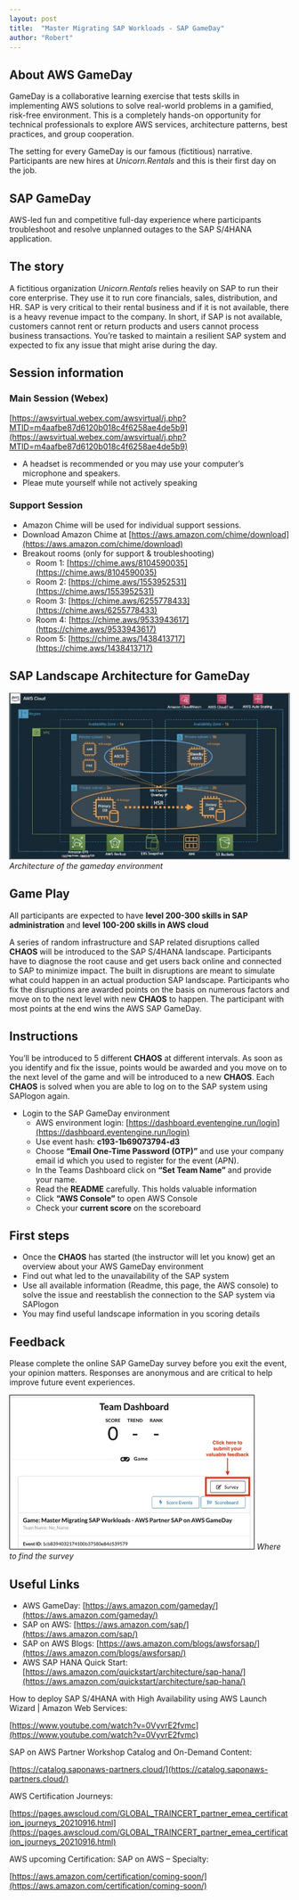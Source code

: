 ```yaml
---
layout: post
title:  "Master Migrating SAP Workloads - SAP GameDay"
author: "Robert"
---
```


## About AWS GameDay

GameDay is a collaborative learning exercise that tests skills in implementing AWS solutions to solve real-world problems in a gamified, risk-free environment. This is a completely hands-on opportunity for technical professionals to explore AWS services, architecture patterns, best practices, and group cooperation.

The setting for every GameDay is our famous (fictitious) narrative. Participants are new hires at *Unicorn.Rentals* and this is their first day on the job.

## SAP GameDay
AWS-led fun and competitive full-day experience where participants troubleshoot and resolve unplanned outages to the SAP S/4HANA application.
 
## The story 
A fictitious organization *Unicorn.Rentals* relies heavily on SAP to run their core enterprise. They use it to run core financials, sales, distribution, and HR. SAP is very critical to their rental business and if it is not available, there is a heavy revenue impact to the company. In short, if SAP is not available, customers cannot rent or return products and users cannot process business transactions. You’re tasked to maintain a resilient SAP system and expected to fix any issue that might arise during the day.

## Session information

### Main Session (Webex) 

[https://awsvirtual.webex.com/awsvirtual/j.php?MTID=m4aafbe87d6120b018c4f6258ae4de5b9](https://awsvirtual.webex.com/awsvirtual/j.php?MTID=m4aafbe87d6120b018c4f6258ae4de5b9)

* A headset is recommended or you may use your computer’s microphone and speakers.
* Pleae mute yourself while not actively speaking

### Support Session

* Amazon Chime will be used for individual support sessions. 
* Download Amazon Chime at [https://aws.amazon.com/chime/download](https://aws.amazon.com/chime/download)
* Breakout rooms (only for support & troubleshooting)
    * Room 1: [https://chime.aws/8104590035](https://chime.aws/8104590035)
    * Room 2: [https://chime.aws/1553952531](https://chime.aws/1553952531)
    * Room 3: [https://chime.aws/6255778433](https://chime.aws/6255778433)
    * Room 4: [https://chime.aws/9533943617](https://chime.aws/9533943617)
    * Room 5: [https://chime.aws/1438413717](https://chime.aws/1438413717)

## SAP Landscape Architecture for GameDay

![architecture of the gameday environment](../images/aws_gameday_architecture.jpg)
*Architecture of the gameday environment*

## Game Play
All participants are expected to have **level 200-300 skills in SAP administration** and **level 100-200 skills in AWS cloud**

A series of random infrastructure and SAP related disruptions called **CHAOS** will be introduced to the SAP S/4HANA landscape. Participants have to diagnose the root cause and get users back online and connected to SAP to minimize impact. The built in disruptions are meant to simulate what could happen in an actual production SAP landscape. Participants who fix the disruptions are awarded points on the basis on numerous factors and move on to the next level with new **CHAOS** to happen. The participant with most points at the end wins the AWS SAP GameDay.

## Instructions

You’ll be introduced to 5 different **CHAOS** at different intervals. As soon as you identify and fix the issue, points would be awarded and you move on to the next level of the game and will be introduced to a new **CHAOS**. Each **CHAOS** is solved when you are able to log on to the SAP system using SAPlogon again. 

* Login to the SAP GameDay environment
    * AWS environment login: [https://dashboard.eventengine.run/login](https://dashboard.eventengine.run/login)
    * Use event hash: **c193-1b69073794-d3**
    * Choose **“Email One-Time Password (OTP)”** and use your company email id which you used to register for the event (APN).
    * In the Teams Dashboard click on **“Set Team Name”** and provide your name.
    * Read the **README** carefully. This holds valuable information
    * Click **“AWS Console”** to open AWS Console
    * Check your **current score** on the scoreboard

## First steps

* Once the **CHAOS** has started (the instructor will let you know) get an overview about your AWS GameDay environment
* Find out what led to the unavailability of the SAP system
* Use all available information (Readme, this page, the AWS console) to solve the issue and reestablish the connection to the SAP system via SAPlogon
* You may find useful landscape information in you scoring details

## Feedback
Please complete the online SAP GameDay survey before you exit the event, your opinion matters. Responses are anonymous and are critical to help improve future event experiences.

![survey](../images/aws_gameday_survey.jpg)
*Where to find the survey*

## Useful Links

* AWS GameDay: [https://aws.amazon.com/gameday/](https://aws.amazon.com/gameday/)
* SAP on AWS: [https://aws.amazon.com/sap/](https://aws.amazon.com/sap/)
* SAP on AWS Blogs: [https://aws.amazon.com/blogs/awsforsap/](https://aws.amazon.com/blogs/awsforsap/)
* AWS SAP HANA Quick Start:	[https://aws.amazon.com/quickstart/architecture/sap-hana/](https://aws.amazon.com/quickstart/architecture/sap-hana/)

How to deploy SAP S/4HANA with High Availability using AWS Launch Wizard | Amazon Web Services:

[https://www.youtube.com/watch?v=0VyvrE2fvmc](https://www.youtube.com/watch?v=0VyvrE2fvmc)

SAP on AWS Partner Workshop Catalog and On-Demand Content:

[https://catalog.saponaws-partners.cloud/](https://catalog.saponaws-partners.cloud/)

AWS Certification Journeys: 

[https://pages.awscloud.com/GLOBAL_TRAINCERT_partner_emea_certification_journeys_20210916.html](https://pages.awscloud.com/GLOBAL_TRAINCERT_partner_emea_certification_journeys_20210916.html)

AWS upcoming Certification: SAP on AWS – Specialty:

[https://aws.amazon.com/certification/coming-soon/](https://aws.amazon.com/certification/coming-soon/)
